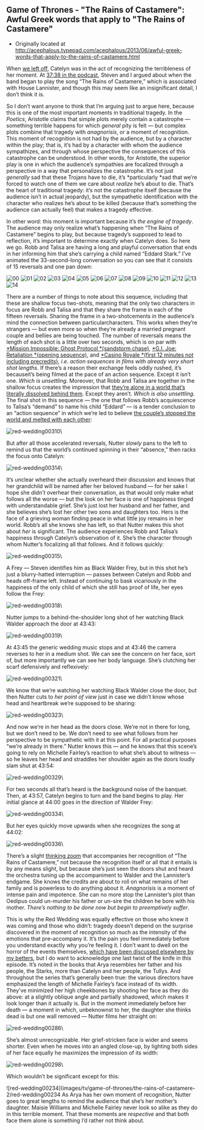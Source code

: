 ## Game of Thrones - "The Rains of Castamere": Awful Greek words that apply to "The Rains of Castamere"

 * Originally located at http://acephalous.typepad.com/acephalous/2013/06/awful-greek-words-that-apply-to-the-rains-of-castamere.html

When [we left off](http://www.lawyersgunsmoneyblog.com/2013/06/www.lawyersgunsmoneyblog.com/2013/06/its-always-been-raining-in-castamere/), Catelyn was in the act of recognizing the terribleness of her moment. At [37:38 in the podcast](http://youtu.be/R3ablpE5Kks#t=37m38s), Steven and I argued about when the band began to play the song “The Rains of Castamere,” which is associated with House Lannister, and though this may seem like an insignificant detail, I don’t think it is.

So I don’t want anyone to think that I’m arguing just to argue here, because this is one of the most important moments in traditional tragedy. In the *Poetics*, Aristotle claims that simple plots merely contain a catastrophe — something terrible happens for which *general* pity is felt — but complex plots combine that tragedy with *anagnorisis*, or a moment of recognition. This moment of recognition is not had by the audience, but by a character within the play; that is, it’s had by a character with whom the audience sympathizes, and through whose perspective the consequences of this catastrophe can be understood. In other words, for Aristotle, the superior play is one in which the audience’s sympathies are focalized through a perspective in a way that personalizes the catastrophe. It’s not just *generally* sad that these Trojans have to die, it’s *particularly *sad that we’re forced to watch one of them we care about *realize* he’s about to die. That’s the heart of traditional tragedy: it’s not the catastrophe itself (because the audience isn’t in actual jeopardy), but the sympathetic identification with the character who realizes he’s about to be killed (because that’s something the audience can actually feel) that makes a tragedy effective.

In other word: this moment is important because it’s *the engine of tragedy*. The audience may only realize what’s happening when “The Rains of Castamere” begins to play, but because tragedy’s supposed to lead to reflection, it’s important to determine exactly when Catelyn does. So here we go. Robb and Talisa are having a long and playful conversation that ends in her informing him that she’s carrying a child named “Eddard Stark.” I’ve animated the 33-second-long conversation so you
can see that it consists of 15 reversals and one pan down:

![00](images/tv/game-of-thrones/the-rains-of-castamere-2/red-wedding04-00.jpg)
![01](images/tv/game-of-thrones/the-rains-of-castamere-2/red-wedding04-01.jpg)
![02](images/tv/game-of-thrones/the-rains-of-castamere-2/red-wedding04-02.jpg)
![03](images/tv/game-of-thrones/the-rains-of-castamere-2/red-wedding04-03.jpg)
![04](images/tv/game-of-thrones/the-rains-of-castamere-2/red-wedding04-04.jpg)
![05](images/tv/game-of-thrones/the-rains-of-castamere-2/red-wedding04-05.jpg)
![06](images/tv/game-of-thrones/the-rains-of-castamere-2/red-wedding04-06.jpg)
![07](images/tv/game-of-thrones/the-rains-of-castamere-2/red-wedding04-07.jpg)
![08](images/tv/game-of-thrones/the-rains-of-castamere-2/red-wedding04-08.jpg)
![09](images/tv/game-of-thrones/the-rains-of-castamere-2/red-wedding04-09.jpg)
![10](images/tv/game-of-thrones/the-rains-of-castamere-2/red-wedding04-10.jpg)
![11](images/tv/game-of-thrones/the-rains-of-castamere-2/red-wedding04-11.jpg)
![12](images/tv/game-of-thrones/the-rains-of-castamere-2/red-wedding04-12.jpg)
![13](images/tv/game-of-thrones/the-rains-of-castamere-2/red-wedding04-13.jpg)
![14](images/tv/game-of-thrones/the-rains-of-castamere-2/red-wedding04-14.jpg)

There are a number of things to note about this sequence, including that these are shallow focus two-shots, meaning that the only two characters in focus are Robb and Talisa and that they share the frame in each of the fifteen reversals. Sharing the frame in a two-shotcements in the audience’s mind the connection between particularcharacters. This works when they’re strangers — but even more so when they’re already a married pregnant couple and bellies are being touched. The number of reversals means the length of each shot is a little over two seconds, which is on par with [*Mission Impossible: Ghost Protocol *(sandstorm chase)](http://www.cinemetrics.lv/database.php?sort=asl), [*G.I. Joe: Retaliation *(opening sequence)](http://www.cinemetrics.lv/database.php?sort=asl), and [*Casino Royale *(first 12 minutes not including precredits)](http://www.cinemetrics.lv/database.php?sort=asl), *i.e. action sequences in films with already very short shot lengths*. If there’s a reason their exchange feels oddly rushed, it’s becauseit’s being filmed at the pace of an action sequence. Except it isn’t one. *Which is unsettling*. Moreover, that Robb and Talisa are together in the shallow focus creates the impression that [they’re alone in a world that’s literally dissolved behind them](http://www.lawyersgunsmoneyblog.com/2013/04/surprisingly-not-unwatchable-hannibal). Except they aren’t. *Which is also unsettling.* The final shot in this sequence — the one that follows Robb’s acquiescence to Talisa’s “demand” to name his child “Eddard” — is a tender conclusion to an “action sequence” in which we’re led to believe [the couple’s stopped the world and melted with each other](http://youtu.be/LuN6gs0AJls):

![red-wedding00310](images/tv/game-of-thrones/the-rains-of-castamere-2/red-wedding00310.png)\ 

But after all those accelerated reversals, Nutter *slowly* pans to the left to remind us that the world’s continued spinning in their “absence,” then racks the focus onto Catelyn:

![red-wedding00314](images/tv/game-of-thrones/the-rains-of-castamere-2/red-wedding00314.png)\ 

It’s unclear whether she actually overheard their discussion and knows that her grandchild will be named after her beloved husband — for her sake I hope she *didn’t* overhear their conversation, as that would only make what follows all the worse — but the look on her face is one of happiness tinged with understandable grief. She’s just lost her husband and her father, and she believes she’s lost her other two sons and daughters too. Hers is the face of a grieving woman finding peace in what little joy remains in her world. Robb’s all she knows she has left, so that Nutter makes this shot about *her* is significant. The audience experiences Robb and Talisa’s happiness *through* Catelyn’s observation of it. She’s the character through whom Nutter’s focalizing all that follows. And it follows quickly:

![red-wedding00315](images/tv/game-of-thrones/the-rains-of-castamere-2/red-wedding00315.png)\ 

A Frey — Steven identifies him as Black Walder Frey, but in this shot he’s just a blurry-hatted interruption — passes between Catelyn and Robb and heads off-frame left. Instead of continuing to bask vicariously in the happiness of the only child of which she still has proof of life, her eyes follow the Frey:

![red-wedding00318](images/tv/game-of-thrones/the-rains-of-castamere-2/red-wedding00318.png)\ 

Nutter jumps to a behind-the-shoulder long shot of her watching Black Walder approach the door at 43:43:

![red-wedding00319](images/tv/game-of-thrones/the-rains-of-castamere-2/red-wedding00319.png)\ 

At 43:45 the generic wedding music stops and at 43:46 the camera reverses to her in a medium shot. We can see the concern on her face, sort of, but more importantly we can see her body language. She’s clutching her scarf defensively and reflexively:

![red-wedding00321](images/tv/game-of-thrones/the-rains-of-castamere-2/red-wedding00321.png)\ 

We know that we’re watching her watching Black Walder close the door, but then Nutter cuts to *her point of view* just in case we didn’t know whose head and heartbreak we’re supposed to be sharing:

![red-wedding00323](images/tv/game-of-thrones/the-rains-of-castamere-2/red-wedding00323.png)\ 

And now we’re in her head as the doors close. We’re not in there for long, but we don’t need to be. We don’t need to see what follows from her perspective to be sympathetic with it at this point. For all practical purposes “we’re already in there.” Nutter knows this — and he knows that this scene’s going to rely on Michelle Fairley’s reaction to what she’s about to witness — so he leaves her head and straddles her shoulder again as the doors loudly slam shut at 43:54:

![red-wedding00329](images/tv/game-of-thrones/the-rains-of-castamere-2/red-wedding00329.png)\ 

For two seconds all that’s heard is the background noise of the banquet. Then, at 43:57, Catelyn begins to turn and the band begins to play. Her initial glance at 44:00 goes in the direction of Walder Frey:

![red-wedding00334](images/tv/game-of-thrones/the-rains-of-castamere-2/red-wedding00334.png)\ 

But her eyes quickly move upwards when she recognizes the song at 44:02:

![red-wedding00336](images/tv/game-of-thrones/the-rains-of-castamere-2/red-wedding00336.png)\ 

There’s a slight [thinking zoom](http://acephalous.typepad.com/acephalous/2012/01/follow-that-thought.html) that accompanies her recognition of “The Rains of Castamere,” not because the recognition itself or all that it entails is by any means slight, but because she’s just seen the doors shut and heard the orchestra tuning up the accompaniment to Walder and the Lannister’s endgame. She knows the credits are about to roll on what remains of her family and is powerless to do anything about it. *Anagnorisis* is a moment of intense pain and impotence. She can no more stop the Lannister’s plot than Oedipus could un-murder his father or un-sire the children he bore with his mother. *There’s nothing to be done now but begin to preemptively suffer*.

This is why the Red Wedding was equally effective on those who knew it was coming and those who didn’t: tragedy doesn’t depend on the surprise discovered in the moment of recognition so much as the intensity of the emotions that pre-accompany it. It’s the pain you feel immediately before you understand exactly why you’re feeling it. I don’t want to dwell on the horror of the events themselves, [which have been discussed elsewhere by my betters](http://thinkprogress.org/alyssa/2013/06/05/2103271/game-of-thrones-red-wedding-and-why-television-makes-pregnancy-and-childbirth-so-violent/), but I do want to acknowledge one last twist of the knife in this episode. It’s noted in the books that Arya resembles her father and his people, the Starks, more than Catelyn and her people, the Tullys. And throughout the series that’s generally been true: the various directors have emphasized the length of Michelle Fairley’s face instead of its width. They’ve minimized her high cheekbones by shooting her face as they do above: at a slightly oblique angle and partially shadowed, which makes it look longer than it actually is. But in the moment immediately before her death — a moment in which, unbeknownst to her, the daughter she thinks dead is but one wall removed — Nutter films her straight on:

![red-wedding00286](images/tv/game-of-thrones/the-rains-of-castamere-2/red-wedding00286.png)\ 

She’s almost unrecognizable. Her grief-stricken face is wider and seems shorter. Even when he moves into an angled close-up, by lighting both sides of her face equally he maximizes the impression of its width:

![red-wedding00298](images/tv/game-of-thrones/the-rains-of-castamere-2/red-wedding00298.png)\ 

Which wouldn’t be significant except for this:

![red-wedding00234](images/tv/game-of-thrones/the-rains-of-castamere-2/red-wedding00234
  As Arya has her own moment of recognition, Nutter goes to great lengths to remind the audience that she’s her mother’s daughter. Maisie Williams and Michelle Fairley never look so alike as they do in this terrible moment. That these moments are *respective* and that both face them alone is something I’d rather not think about.
